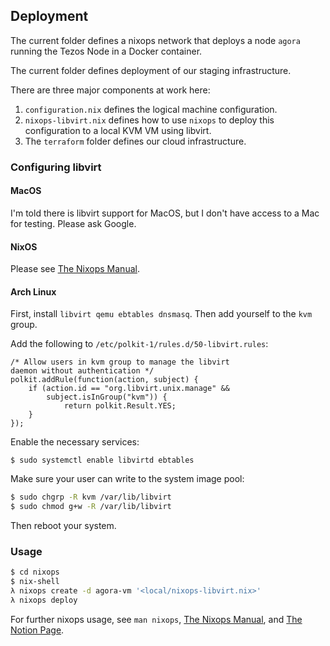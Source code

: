 ## Deployment

The current folder defines a nixops network that deploys a node `agora` running
the Tezos Node in a Docker container.

The current folder defines deployment of our staging infrastructure.

There are three major components at work here:

1. `configuration.nix` defines the logical machine configuration.
2. `nixops-libvirt.nix` defines how to use `nixops` to deploy this configuration
   to a local KVM VM using libvirt.
3. The `terraform` folder defines our cloud infrastructure.

### Configuring libvirt

#### MacOS
I'm told there is libvirt support for MacOS, but I don't have access to a Mac
for testing. Please ask Google.

#### NixOS
Please see [The Nixops
Manual](https://nixos.org/nixops/manual/#idm140737322394336).

#### Arch Linux

First, install `libvirt qemu ebtables dnsmasq`. Then add yourself to the `kvm`
group.

Add the following to `/etc/polkit-1/rules.d/50-libvirt.rules`:
```
/* Allow users in kvm group to manage the libvirt
daemon without authentication */
polkit.addRule(function(action, subject) {
    if (action.id == "org.libvirt.unix.manage" &&
        subject.isInGroup("kvm")) {
            return polkit.Result.YES;
    }
});
```

Enable the necessary services:
```
$ sudo systemctl enable libvirtd ebtables
```

Make sure your user can write to the system image pool:
```sh
$ sudo chgrp -R kvm /var/lib/libvirt
$ sudo chmod g+w -R /var/lib/libvirt
```

Then reboot your system.

### Usage

```sh
$ cd nixops
$ nix-shell
λ nixops create -d agora-vm '<local/nixops-libvirt.nix>'
λ nixops deploy
```

For further nixops usage, see `man nixops`, [The Nixops
Manual](https://nixos.org/nixops/manual/), and [The Notion Page](https://www.notion.so/serokell/Nix-for-Dummies-64c929a69788435fa7e2c5ed65fa7604).
